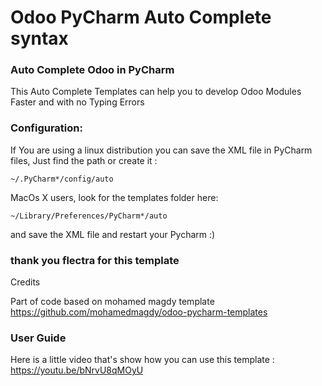 # Odoo PyCharm Auto Complete syntax 
### Auto Complete Odoo in PyCharm

This Auto Complete Templates can help you to develop Odoo Modules Faster and with no Typing Errors

### Configuration:
If You are using a linux distribution you can save the XML file in PyCharm files, Just find the path or create it :

    ~/.PyCharm*/config/auto

MacOs X users, look for the templates folder here:

    ~/Library/Preferences/PyCharm*/auto

and save the XML file and restart your Pycharm  :)

### thank you flectra for this template 

Credits

Part of code based on mohamed magdy template  https://github.com/mohamedmagdy/odoo-pycharm-templates


### User Guide
Here is a little video that's show how you can use this template : https://youtu.be/bNrvU8qMOyU
